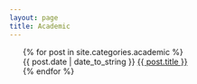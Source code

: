 ```yaml
---
layout: page
title: Academic
---
```


<ul class="post-list">
{% for post in site.categories.academic %} 
  <article>
      <span class="post-date">{{ post.date | date_to_string }}</span>
      <a href="{{ site.url }}{{ post.url }}"> {{ post.title }} </a>
  </article>
{% endfor %}
</ul>
